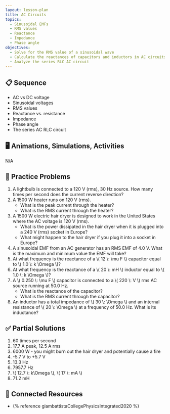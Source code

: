 ```yaml
---
layout: lesson-plan
title: AC Circuits
topics:
  - Sinusoidal EMFs
  - RMS values
  - Reactance
  - Impedance
  - Phase angle
objectives:
  - Solve for the RMS value of a sinusoidal wave
  - Calculate the reactances of capacitors and inductors in AC circuits
  - Analyze the series RLC AC circuit
---
```


## 📋 Sequence

* AC vs DC voltage
* Sinusoidal voltages
* RMS values
* Reactance vs. resistance
* Impedance
* Phase angle
* The series AC RLC circuit

## 🖥️ Animations, Simulations, Activities

N/A

## 📝 Practice Problems

1. A lightbulb is connected to a 120 V (rms), 30 Hz source. How many times per second does the current reverse direction?
2. A 1500 W heater runs on 120 V (rms).
    * What is the peak current through the heater?
    * What is the RMS current through the heater?
3. A 1500 W electric hair dryer is designed to work in the United States where the AC voltage is 120 V (rms).
    * What is the power dissipated in the hair dryer when it is plugged into a 240 V (rms) socket in Europe?
    * What might happen to the hair dryer if you plug it into a socket in Europe?
4. A sinusoidal EMF from an AC generator has an RMS EMF of 4.0 V. What is the maximum and minimum value the EMF will take?
5. At what frequency is the reactance of a \\( 12 \\: \mu F \\) capacitor equal to \\( 1.0 \\: k \Omega \\)?
6. At what frequency is the reactance of a \\( 20 \\: mH \\) inductor equal to \\( 1.0 \\: k \Omega \\)?
7. A \\( 0.250 \\: \mu F \\) capacitor is connected to a \\( 220 \\: V \\) rms AC source running at 50.0 Hz.
    * What is the reactance of the capacitor?
    * What is the RMS current through the capacitor?
8. An inductor has a total impedance of \\( 30 \\: \Omega \\) and an internal resistance of \\( 20 \\: \Omega \\) at a frequency of 50.0 Hz. What is its inductance?

## ✅ Partial Solutions

1. 60 times per second
2. 17.7 A peak, 12.5 A rms
3. 6000 W - you might burn out the hair dryer and potentially cause a fire
4. -5.7 V to +5.7 V
5. 13.3 Hz
6. 7957.7 Hz
7. \\( 12.7 \\: k\Omega \\), \\( 17 \\: mA \\)
8. 71.2 mH

## 📘 Connected Resources

* {% reference giambattistaCollegePhysicsIntegrated2020 %}
